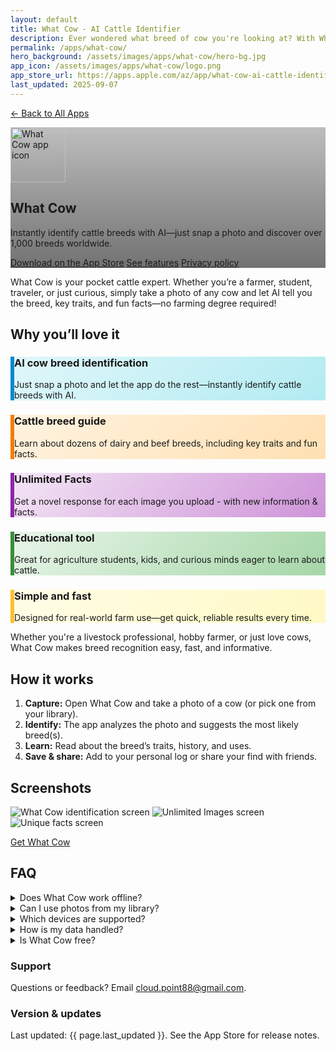 ```yaml
---
layout: default
title: What Cow - AI Cattle Identifier
description: Ever wondered what breed of cow you're looking at? With What Cow, you can snap a photo and instantly identify over 1,000 cattle breeds—no farming degree required!
permalink: /apps/what-cow/
hero_background: /assets/images/apps/what-cow/hero-bg.jpg
app_icon: /assets/images/apps/what-cow/logo.png
app_store_url: https://apps.apple.com/az/app/what-cow-ai-cattle-identifier/id6670697192
last_updated: 2025-09-07
---
```


<p>
  <a href="/apps/">← Back to All Apps</a>
</p>

<!-- HERO -->
<section class="hero app-hero" style="background-image: linear-gradient(to bottom, rgba(0,0,0,.25), rgba(0,0,0,.55)), url('{{ page.hero_background }}');">
    <div class="hero-inner">
        <img class="app-icon" src="{{ page.app_icon }}" alt="What Cow app icon" width="88" height="88" />
        <h1 class="hero-title">What Cow</h1>
        <p class="hero-subtitle">
            Instantly identify cattle breeds with AI—just snap a photo and discover over 1,000 breeds worldwide.
        </p>
        <div class="hero-ctas">
            <a class="btn btn-primary" href="{{ page.app_store_url }}">Download on the App&nbsp;Store</a>
            <a class="btn btn-ghost" href="#features">See features</a>
            <a class="btn btn-ghost" href="/apps/what-cow/privacy-policy/">Privacy&nbsp;policy</a>
        </div>
    </div>
</section>

<!-- SHORT PITCH -->
<section class="section lead">
    <p>
        What Cow is your pocket cattle expert. Whether you’re a farmer, student, traveler, or just curious, simply take a photo of any cow and let AI tell you the breed, key traits, and fun facts—no farming degree required!
    </p>
</section>

<!-- FEATURES -->
<section class="section" id="features">
    <h2 class="section-title">Why you’ll love it</h2>
    <div class="grid-cards">
        <article class="card" style="background: linear-gradient(135deg, #e0f7fa 0%, #b2ebf2 100%); border-left: 6px solid #0288d1;">
            <h3 class="card-title">AI cow breed identification</h3>
            <p class="card-body">Just snap a photo and let the app do the rest—instantly identify cattle breeds with AI.</p>
        </article>
        <article class="card" style="background: linear-gradient(135deg, #fff3e0 0%, #ffe0b2 100%); border-left: 6px solid #f57c00;">
            <h3 class="card-title">Cattle breed guide</h3>
            <p class="card-body">Learn about dozens of dairy and beef breeds, including key traits and fun facts.</p>
        </article>
        <article class="card" style="background: linear-gradient(135deg, #f3e5f5 0%, #ce93d8 100%); border-left: 6px solid #8e24aa;">
            <h3 class="card-title">Unlimited Facts</h3>
            <p class="card-body">Get a novel response for each image you upload - with new information & facts.</p>
        </article>
        <article class="card" style="background: linear-gradient(135deg, #e8f5e9 0%, #a5d6a7 100%); border-left: 6px solid #388e3c;">
            <h3 class="card-title">Educational tool</h3>
            <p class="card-body">Great for agriculture students, kids, and curious minds eager to learn about cattle.</p>
        </article>
        <article class="card" style="background: linear-gradient(135deg, #fffde7 0%, #fff9c4 100%); border-left: 6px solid #fbc02d;">
            <h3 class="card-title">Simple and fast</h3>
            <p class="card-body">Designed for real-world farm use—get quick, reliable results every time.</p>
        </article>
    </div>
    <p>
        Whether you're a livestock professional, hobby farmer, or just love cows, What Cow makes breed recognition easy, fast, and informative.
    </p>
</section>

<!-- HOW IT WORKS -->
<section class="section">
    <h2 class="section-title">How it works</h2>
    <ol class="steps">
        <li><strong>Capture:</strong> Open What Cow and take a photo of a cow (or pick one from your library).</li>
        <li><strong>Identify:</strong> The app analyzes the photo and suggests the most likely breed(s).</li>
        <li><strong>Learn:</strong> Read about the breed’s traits, history, and uses.</li>
        <li><strong>Save & share:</strong> Add to your personal log or share your find with friends.</li>
    </ol>
</section>

<!-- SCREENSHOTS (placeholders you can replace) -->
<section class="section">
    <h2 class="section-title">Screenshots</h2>
    <div class="grid-screens">
        <img src="/assets/images/apps/what-cow/1.png" alt="What Cow identification screen" />
        <img src="/assets/images/apps/what-cow/2.png" alt="Unlimited Images screen" />
        <img src="/assets/images/apps/what-cow/3.png" alt="Unique facts screen" />
    </div>
    <p class="section-cta"><a class="btn btn-primary" href="{{ page.app_store_url }}">Get What Cow</a></p>
</section>

<!-- FAQ -->
<section class="section">
    <h2 class="section-title">FAQ</h2>
    <details>
        <summary>Does What Cow work offline?</summary>
        <p>Yes, you can identify common breeds offline, but for best accuracy and rare breeds, an internet connection is recommended.</p>
    </details>
    <details>
        <summary>Can I use photos from my library?</summary>
        <p>Absolutely! You can snap a new photo or select any cow photo from your device.</p>
    </details>
    <details>
        <summary>Which devices are supported?</summary>
        <p>What Cow runs on iPhone and iPad with recent iOS/iPadOS versions. Check the App Store for details.</p>
    </details>
    <details>
        <summary>How is my data handled?</summary>
        <p>Your privacy matters. Photos are only stored locally unless you choose to share. See our <a href="/apps/what-cow/privacy-policy/">Privacy Policy</a> for details.</p>
    </details>
    <details>
        <summary>Is What Cow free?</summary>
        <p>You can identify a limited number of cows for free. For unlimited identifications and extra features, upgrade to Pro.</p>
    </details>
</section>

<!-- META / SUPPORT -->
<section class="section meta">
  <div class="meta-grid">
    <div>
      <h3>Support</h3>
      <p>Questions or feedback? Email <a href="mailto:cloud.point88@gmail.com">cloud.point88@gmail.com</a>.</p>
    </div>
    <div>
      <h3>Version & updates</h3>
      <p>Last updated: <time datetime="{{ page.last_updated }}">{{ page.last_updated }}</time>. See the App Store for release notes.</p>
    </div>
  </div>
</section>
